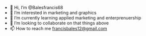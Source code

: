 - 👋 Hi, I’m @Balesfrancis68
- 👀 I’m interested in marketing and graphics
- 🌱 I’m currently learning applied marketing and enterprenuership
- 💞️ I’m looking to collaborate on that things above
- 📫 How to reach me francisbales12@gmail.com

<!---
Balesfrancis68/Balesfrancis68 is a ✨ special ✨ repository because its `README.md` (this file) appears on your GitHub profile.
You can click the Preview link to take a look at your changes.
--->
